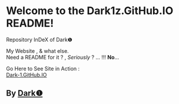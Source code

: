 # Welcome to the Dark1z.GitHub.IO README! #   
   
Repository InDeX of Dark❶   
   
My Website , & what else.   
Need a README for it ? , *Seriously* ? ... !!! **No**...   
   
Go Here to See Site in Action :  
[Dark-1.GitHub.IO](https://dark-1.github.io)
   
## By [Dark❶](https://github.com/dark-1 "Dark❶") ##   
